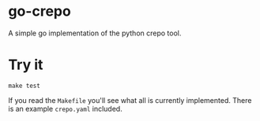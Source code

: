 # go-crepo
A simple go implementation of the python crepo tool.

# Try it

```
make test
```

If you read the `Makefile` you'll see what all is currently implemented. There is an example `crepo.yaml` included.
